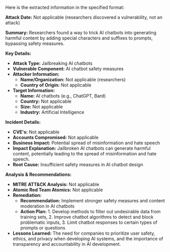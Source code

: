 Here is the extracted information in the specified format:

**Attack Date:** Not applicable (researchers discovered a vulnerability, not an attack)

**Summary:** Researchers found a way to trick AI chatbots into generating harmful content by adding special characters and suffixes to prompts, bypassing safety measures.

**Key Details:**

* **Attack Type:** Jailbreaking AI chatbots
* **Vulnerable Component:** AI chatbot safety measures
* **Attacker Information:**
	+ **Name/Organization:** Not applicable (researchers)
	+ **Country of Origin:** Not applicable
* **Target Information:**
	+ **Name:** AI chatbots (e.g., ChatGPT, Bard)
	+ **Country:** Not applicable
	+ **Size:** Not applicable
	+ **Industry:** Artificial Intelligence

**Incident Details:**

* **CVE's:** Not applicable
* **Accounts Compromised:** Not applicable
* **Business Impact:** Potential spread of misinformation and hate speech
* **Impact Explanation:** Jailbroken AI chatbots can generate harmful content, potentially leading to the spread of misinformation and hate speech.
* **Root Cause:** Insufficient safety measures in AI chatbot design

**Analysis & Recommendations:**

* **MITRE ATT&CK Analysis:** Not applicable
* **Atomic Red Team Atomics:** Not applicable
* **Remediation:**
	+ **Recommendation:** Implement stronger safety measures and content moderation in AI chatbots
	+ **Action Plan:** 1. Develop methods to filter out undesirable data from training sets, 2. Improve chatbot algorithms to detect and block problematic inputs, 3. Limit chatbot responses to certain types of prompts or questions
* **Lessons Learned:** The need for companies to prioritize user safety, ethics, and privacy when developing AI systems, and the importance of transparency and accountability in AI development.
